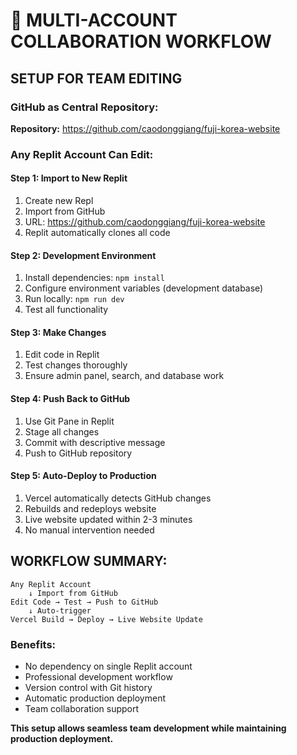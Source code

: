 # 👥 MULTI-ACCOUNT COLLABORATION WORKFLOW

## SETUP FOR TEAM EDITING

### GitHub as Central Repository:
**Repository:** https://github.com/caodonggiang/fuji-korea-website

### Any Replit Account Can Edit:

#### Step 1: Import to New Replit
1. Create new Repl
2. Import from GitHub
3. URL: https://github.com/caodonggiang/fuji-korea-website
4. Replit automatically clones all code

#### Step 2: Development Environment
1. Install dependencies: `npm install`
2. Configure environment variables (development database)
3. Run locally: `npm run dev`
4. Test all functionality

#### Step 3: Make Changes
1. Edit code in Replit
2. Test changes thoroughly
3. Ensure admin panel, search, and database work

#### Step 4: Push Back to GitHub
1. Use Git Pane in Replit
2. Stage all changes
3. Commit with descriptive message
4. Push to GitHub repository

#### Step 5: Auto-Deploy to Production
1. Vercel automatically detects GitHub changes
2. Rebuilds and redeploys website
3. Live website updated within 2-3 minutes
4. No manual intervention needed

## WORKFLOW SUMMARY:
```
Any Replit Account
    ↓ Import from GitHub
Edit Code → Test → Push to GitHub
    ↓ Auto-trigger
Vercel Build → Deploy → Live Website Update
```

### Benefits:
- No dependency on single Replit account
- Professional development workflow
- Version control with Git history
- Automatic production deployment
- Team collaboration support

**This setup allows seamless team development while maintaining production deployment.**